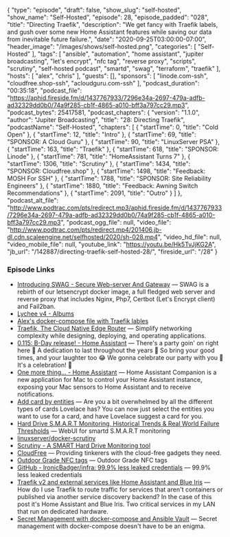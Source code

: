 {
  "type": "episode",
  "draft": false,
  "show_slug": "self-hosted",
  "show_name": "Self-Hosted",
  "episode": 28,
  "episode_padded": "028",
  "title": "Directing Traefik",
  "description": "We get fancy with Traefik labels, and gush over some new Home Assistant features while saving our data from inevitable future failure.",
  "date": "2020-09-25T03:00:00-07:00",
  "header_image": "/images/shows/self-hosted.png",
  "categories": [
    "Self-Hosted"
  ],
  "tags": [
    "ansible",
    "automation",
    "home assistant",
    "jupiter broadcasting",
    "let's encrypt",
    "nfc tag",
    "reverse proxy",
    "scripts",
    "scrutiny",
    "self-hosted podcast",
    "smartd",
    "swag",
    "terraform",
    "traefik"
  ],
  "hosts": [
    "alex",
    "chris"
  ],
  "guests": [],
  "sponsors": [
    "linode.com-ssh",
    "cloudfree.shop-ssh",
    "acloudguru.com-ssh"
  ],
  "podcast_duration": "00:35:18",
  "podcast_file": "https://aphid.fireside.fm/d/1437767933/7296e34a-2697-479a-adfb-ad32329dd0b0/74a9f285-cb1f-4865-a010-bff3a797cc29.mp3",
  "podcast_bytes": 25417581,
  "podcast_chapters": {
    "version": "1.1.0",
    "author": "Jupiter Broadcasting",
    "title": "28: Directing Traefik",
    "podcastName": "Self-Hosted",
    "chapters": [
      {
        "startTime": 0,
        "title": "Cold Open"
      },
      {
        "startTime": 12,
        "title": "Intro"
      },
      {
        "startTime": 69,
        "title": "SPONSOR: A Cloud Guru"
      },
      {
        "startTime": 90,
        "title": "LinuxServer PSA"
      },
      {
        "startTime": 163,
        "title": "Traefik"
      },
      {
        "startTime": 618,
        "title": "SPONSOR: Linode"
      },
      {
        "startTime": 781,
        "title": "HomeAssistant Turns 7"
      },
      {
        "startTime": 1306,
        "title": "Scrutiny"
      },
      {
        "startTime": 1434,
        "title": "SPONSOR: Cloudfree.shop"
      },
      {
        "startTime": 1498,
        "title": "Feedback: MOSH For SSH"
      },
      {
        "startTime": 1788,
        "title": "SPONSOR: Site Reliability Engineers"
      },
      {
        "startTime": 1880,
        "title": "Feedback: Awning Switch Recommendations"
      },
      {
        "startTime": 2091,
        "title": "Outro"
      }
    ]
  },
  "podcast_alt_file": "http://www.podtrac.com/pts/redirect.mp3/aphid.fireside.fm/d/1437767933/7296e34a-2697-479a-adfb-ad32329dd0b0/74a9f285-cb1f-4865-a010-bff3a797cc29.mp3",
  "podcast_ogg_file": null,
  "video_file": "http://www.podtrac.com/pts/redirect.mp4/201406.jb-dl.cdn.scaleengine.net/selfhosted/2020/sh-028.mp4",
  "video_hd_file": null,
  "video_mobile_file": null,
  "youtube_link": "https://youtu.be/Hk5TvJjKG2A",
  "jb_url": "/142887/directing-traefik-self-hosted-28/",
  "fireside_url": "/28"
}


### Episode Links

  * [Introducing SWAG - Secure Web-server And Gateway](https://blog.linuxserver.io/2020/08/21/introducing-swag/ "Introducing SWAG - Secure Web-server And Gateway") — SWAG is a rebirth of our letsencrypt docker image, a full fledged web server and reverse proxy that includes Nginx, Php7, Certbot (Let's Encrypt client) and Fail2ban.
  * [Lychee v4 - Albums](https://gallery.selfhosted.show/ "Lychee v4 - Albums")
  * [Alex's docker-compose file with Traefik lables](https://github.com/IronicBadger/infra/blob/master/dev/traefik/docker-compose.yaml "Alex's docker-compose file with Traefik lables")
  * [Traefik, The Cloud Native Edge Router](https://traefik.io/traefik/ "Traefik, The Cloud Native Edge Router") — Simplify networking complexity while designing, deploying, and operating applications.
  * [0.115: B-Day release! - Home Assistant](https://www.home-assistant.io/blog/2020/09/17/release-115/ "0.115: B-Day release!  - Home Assistant") — There's a party goin' on right here 🕺 A dedication to last throughout the years 🥳 So bring your good times, and your laughter too 😂 We gonna celebrate our party with you 🎁 It's a celebration! 🎉
  * [One more thing… - Home Assistant](https://www.home-assistant.io/blog/2020/09/18/mac-companion/ "One more thing… - Home Assistant") — Home Assistant Companion is a new application for Mac to control your Home Assistant instance, exposing your Mac sensors to Home Assistant and to receive notifications.
  * [Add card by entities](https://www.home-assistant.io/blog/2020/09/17/release-115/#add-card-by-entities "Add card by entities") — Are you a bit overwhelmed by all the different types of cards Lovelace has? You can now just select the entities you want to use for a card, and have Lovelace suggest a card for you.
  * [Hard Drive S.M.A.R.T Monitoring, Historical Trends & Real World Failure Thresholds](https://github.com/AnalogJ/scrutiny "Hard Drive S.M.A.R.T Monitoring, Historical Trends & Real World Failure Thresholds") — WebUI for smartd S.M.A.R.T monitoring
  * [linuxserver/docker-scrutiny](https://github.com/linuxserver/docker-scrutiny/ "linuxserver/docker-scrutiny")
  * [Scrutiny - A SMART Hard Drive Monitoring tool](https://blog.ktz.me/scrutiny-a-smart-hard-drive-monitoring-tool/ "Scrutiny - A SMART Hard Drive Monitoring tool")
  * [CloudFree](https://cloudfree.shop/ "CloudFree") — Providing tinkerers with the cloud-free gadgets they need.
  * [Outdoor Grade NFC tags](https://amzn.to/2FZ45na "Outdoor Grade NFC tags") — Outdoor Grade NFC tags
  * [GitHub - IronicBadger/infra: 99.9% less leaked credentials](https://github.com/ironicbadger/infra "GitHub - IronicBadger/infra: 99.9% less leaked credentials") — 99.9% less leaked credentials
  * [Traefik v2 and external services like Home Assistant and Blue Iris](https://blog.ktz.me/traefik-v2-and-external-services-like-home-assistant/ "Traefik v2 and external services like Home Assistant and Blue Iris") — How do I use Traefik to route traffic for services that aren't containers or published via another service discovery backend? In the case of this post it's Home Assistant and Blue Iris. Two critical services in my LAN that run on dedicated hardware.
  * [Secret Management with docker-compose and Ansible Vault](https://blog.ktz.me/secret-management-with-docker-compose-and-ansible/ "Secret Management with docker-compose and Ansible Vault") — Secret management with docker-compose doesn't have to be an enigma.


